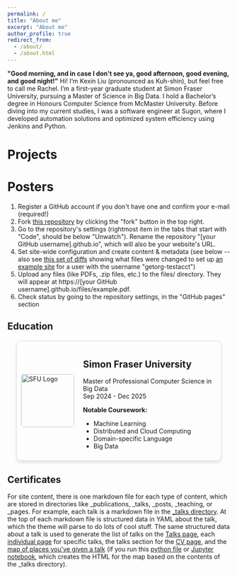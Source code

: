 ```yaml
---
permalink: /
title: "About me"
excerpt: "About me"
author_profile: true
redirect_from: 
  - /about/
  - /about.html
---
```


**"Good morning, and in case I don't see ya, good afternoon, good evening, and good night!"**
Hi! I’m Kexin Liu (pronounced as Kuh-shin), but feel free to call me Rachel. I’m a first-year graduate student at Simon Fraser University, pursuing a Master of Science in Big Data. I hold a Bachelor’s degree in Honours Computer Science from McMaster University. Before diving into my current studies, I was a software engineer at Sugon, where I developed automation solutions and optimized system efficiency using Jenkins and Python.


Projects
======


Posters
======
1. Register a GitHub account if you don't have one and confirm your e-mail (required!)
1. Fork [this repository](https://github.com/academicpages/academicpages.github.io) by clicking the "fork" button in the top right. 
1. Go to the repository's settings (rightmost item in the tabs that start with "Code", should be below "Unwatch"). Rename the repository "[your GitHub username].github.io", which will also be your website's URL.
1. Set site-wide configuration and create content & metadata (see below -- also see [this set of diffs](http://archive.is/3TPas) showing what files were changed to set up [an example site](https://getorg-testacct.github.io) for a user with the username "getorg-testacct")
1. Upload any files (like PDFs, .zip files, etc.) to the files/ directory. They will appear at https://[your GitHub username].github.io/files/example.pdf.  
1. Check status by going to the repository settings, in the "GitHub pages" section

Education
------
<div style="display: flex; align-items: center; margin: 20px; border: 1px solid #ddd; border-radius: 10px; padding: 10px; box-shadow: 0 4px 6px rgba(0,0,0,0.1);">
    <div style="flex-shrink: 0; margin-right: 20px;">
        <img src="https://www.sfu.ca/content/sfu/communicators-toolkit/brand/guidelines/logos/logo-usage-guidelines/jcr:content/main_content/image_672850327.img.640.medium.png/1685743328658.png" alt="SFU Logo" style="width: 120px; border-radius: 5px;">
    </div>
    <div>
        <h2>Simon Fraser University</h2>
        <p>Master of Professional Computer Science in Big Data<br>
        Sep 2024 - Dec 2025</p>
        <p><strong>Notable Coursework:</strong></p>
        <ul>
            <li>Machine Learning</li>
            <li>Distributed and Cloud Computing</li>
            <li>Domain-specific Language</li>
            <li>Big Data</li>
        </ul>
    </div>
</div>


Certificates
------
For site content, there is one markdown file for each type of content, which are stored in directories like _publications, _talks, _posts, _teaching, or _pages. For example, each talk is a markdown file in the [_talks directory](https://github.com/academicpages/academicpages.github.io/tree/master/_talks). At the top of each markdown file is structured data in YAML about the talk, which the theme will parse to do lots of cool stuff. The same structured data about a talk is used to generate the list of talks on the [Talks page](https://academicpages.github.io/talks), each [individual page](https://academicpages.github.io/talks/2012-03-01-talk-1) for specific talks, the talks section for the [CV page](https://academicpages.github.io/cv), and the [map of places you've given a talk](https://academicpages.github.io/talkmap.html) (if you run this [python file](https://github.com/academicpages/academicpages.github.io/blob/master/talkmap.py) or [Jupyter notebook](https://github.com/academicpages/academicpages.github.io/blob/master/talkmap.ipynb), which creates the HTML for the map based on the contents of the _talks directory).

